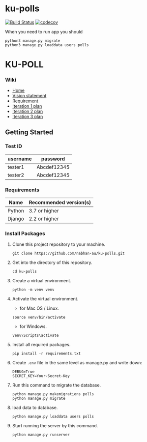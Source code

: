 # ku-polls
[![Build Status](https://app.travis-ci.com/nabhan-au/ku-polls.svg?branch=iteration3)](https://app.travis-ci.com/nabhan-au/ku-polls)
[![codecov](https://codecov.io/gh/nabhan-au/ku-polls/branch/iteration3/graph/badge.svg?token=KSO2HC5D72)](https://codecov.io/gh/nabhan-au/ku-polls)

When you need to run app you should
```
python3 manage.py migrate
python3 manage.py loaddata users polls
```

# KU-POLL

### Wiki
* [Home](https://github.com/nabhan-au/ku-polls/wiki)
* [Vision statement](https://github.com/nabhan-au/ku-polls/wiki/Vision-Statement)
* [Requirement](https://github.com/nabhan-au/ku-polls/wiki/Requirements)
* [Iteration 1 plan](https://github.com/nabhan-au/ku-polls/wiki/Iteration-1-plan)
* [Iteration 2 plan](https://github.com/nabhan-au/ku-polls/wiki/Iteration-2-plan)
* [Iteration 3 plan](https://github.com/nabhan-au/ku-polls/wiki/Iteration-3-plan)

## Getting Started

### Test ID
|username | password |
|---------|----------|
|tester1 | Abcdef12345 |
|tester2 | Abcdef12345 |

### Requirements
|Name  | Recommended version(s)|   
|------|-----------------------|
|Python | 3.7 or higher |
|Django | 2.2 or higher |

### Install Packages
1. Clone this project repository to your machine.

    ```
    git clone https://github.com/nabhan-au/ku-polls.git
    ```
2. Get into the directory of this repository.

    ```
    cd ku-polls
    ```
3. Create a virtual environment.

    ```
    python -m venv venv
    ```
4. Activate the virtual environment.

    - for Mac OS / Linux.   
    ```
    source venv/bin/activate
    ```
    - for Windows.   
    ```
    venv\Scripts\activate
    ```
5. Install all required packages.

    ```
    pip install -r requirements.txt
    ```
6. Create `.env` file in the same level as manage.py and write down:

    ```
    DEBUG=True
    SECRET_KEY=Your-Secret-Key
    ```
7. Run this command to migrate the database.

    ```
    python manage.py makemigrations polls
    python manage.py migrate
    ```
8. load data to database.

    ```
    python manage.py loaddata users polls
    ```
9. Start running the server by this command.
    ```
    python manage.py runserver
    ```
